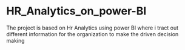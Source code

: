 # HR_Analytics_on_power-BI
The project is based on Hr Analytics using power BI where i tract out different information for the organization to make the driven decision making
